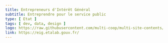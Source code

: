 ```yaml
---
title: Entrepreneurs d'Intérêt Général
subtitle: Entreprendre pour le service public
type: [ Etat ]
tags: [ dev, data, design ]
logo: https://raw.githubusercontent.com/multi-coop/multi-site-contents/maj-edito/texts/network/images/eig-logo.svg
link: https://eig.etalab.gouv.fr/
---
```


